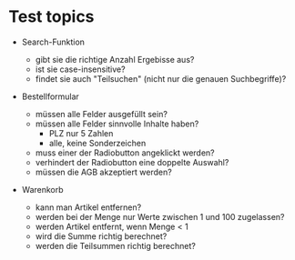 # Test topics

- Search-Funktion
	- gibt sie die richtige Anzahl Ergebisse aus?
	- ist sie case-insensitive?
	- findet sie auch "Teilsuchen" (nicht nur die genauen Suchbegriffe)?

- Bestellformular
	- müssen alle Felder ausgefüllt sein?
	- müssen alle Felder sinnvolle Inhalte haben?
		- PLZ nur 5 Zahlen
		- alle, keine Sonderzeichen
	- muss einer der Radiobutton angeklickt werden?
	- verhindert der Radiobutton eine doppelte Auswahl?
	- müssen die AGB akzeptiert werden?

- Warenkorb
	- kann man Artikel entfernen?
	- werden bei der Menge nur Werte zwischen 1 und 100 zugelassen?
	- werden Artikel entfernt, wenn Menge < 1
	- wird die Summe richtig berechnet?
	- werden die Teilsummen richtig berechnet?